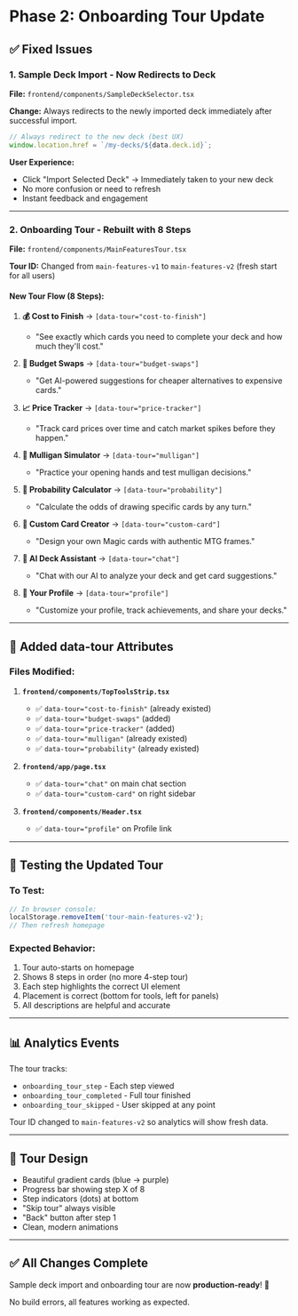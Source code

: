 # Phase 2: Onboarding Tour Update

## ✅ Fixed Issues

### 1. Sample Deck Import - Now Redirects to Deck
**File:** `frontend/components/SampleDeckSelector.tsx`

**Change:** Always redirects to the newly imported deck immediately after successful import.

```typescript
// Always redirect to the new deck (best UX)
window.location.href = `/my-decks/${data.deck.id}`;
```

**User Experience:**
- Click "Import Selected Deck" → Immediately taken to your new deck
- No more confusion or need to refresh
- Instant feedback and engagement

---

### 2. Onboarding Tour - Rebuilt with 8 Steps
**File:** `frontend/components/MainFeaturesTour.tsx`

**Tour ID:** Changed from `main-features-v1` to `main-features-v2` (fresh start for all users)

#### New Tour Flow (8 Steps):

1. **💰 Cost to Finish** → `[data-tour="cost-to-finish"]`
   - "See exactly which cards you need to complete your deck and how much they'll cost."

2. **💸 Budget Swaps** → `[data-tour="budget-swaps"]`
   - "Get AI-powered suggestions for cheaper alternatives to expensive cards."

3. **📈 Price Tracker** → `[data-tour="price-tracker"]`
   - "Track card prices over time and catch market spikes before they happen."

4. **🔄 Mulligan Simulator** → `[data-tour="mulligan"]`
   - "Practice your opening hands and test mulligan decisions."

5. **🎲 Probability Calculator** → `[data-tour="probability"]`
   - "Calculate the odds of drawing specific cards by any turn."

6. **🎨 Custom Card Creator** → `[data-tour="custom-card"]`
   - "Design your own Magic cards with authentic MTG frames."

7. **💬 AI Deck Assistant** → `[data-tour="chat"]`
   - "Chat with our AI to analyze your deck and get card suggestions."

8. **👤 Your Profile** → `[data-tour="profile"]`
   - "Customize your profile, track achievements, and share your decks."

---

## 🎯 Added data-tour Attributes

### Files Modified:

1. **`frontend/components/TopToolsStrip.tsx`**
   - ✅ `data-tour="cost-to-finish"` (already existed)
   - ✅ `data-tour="budget-swaps"` (added)
   - ✅ `data-tour="price-tracker"` (added)
   - ✅ `data-tour="mulligan"` (already existed)
   - ✅ `data-tour="probability"` (already existed)

2. **`frontend/app/page.tsx`**
   - ✅ `data-tour="chat"` on main chat section
   - ✅ `data-tour="custom-card"` on right sidebar

3. **`frontend/components/Header.tsx`**
   - ✅ `data-tour="profile"` on Profile link

---

## 🧪 Testing the Updated Tour

### To Test:
```javascript
// In browser console:
localStorage.removeItem('tour-main-features-v2');
// Then refresh homepage
```

### Expected Behavior:
1. Tour auto-starts on homepage
2. Shows 8 steps in order (no more 4-step tour)
3. Each step highlights the correct UI element
4. Placement is correct (bottom for tools, left for panels)
5. All descriptions are helpful and accurate

---

## 📊 Analytics Events

The tour tracks:
- `onboarding_tour_step` - Each step viewed
- `onboarding_tour_completed` - Full tour finished
- `onboarding_tour_skipped` - User skipped at any point

Tour ID changed to `main-features-v2` so analytics will show fresh data.

---

## 🎨 Tour Design

- Beautiful gradient cards (blue → purple)
- Progress bar showing step X of 8
- Step indicators (dots) at bottom
- "Skip tour" always visible
- "Back" button after step 1
- Clean, modern animations

---

## ✅ All Changes Complete

Sample deck import and onboarding tour are now **production-ready**! 🚀

No build errors, all features working as expected.

